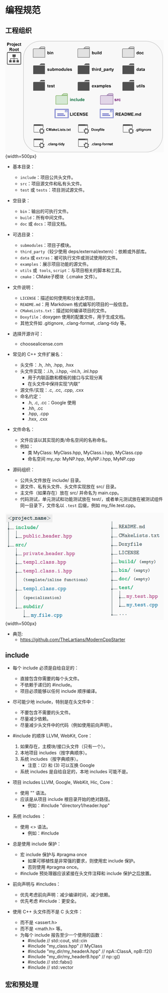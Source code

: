 # 编程规范

## 工程组织

![输入图片说明](./imgs/2024-07/1qJOS2LDTH0ybpzg.png){width=500px}





- 基本目录：
  - `include`：项目公共头文件。
  - `src`：项目源文件和私有头文件。
  - `test` 或 `tests`：项目测试源文件。

- 空目录：
  - `bin`：输出的可执行文件。
  - `build`：所有中间文件。
  - `doc` 或 `docs`：项目文档。

- 可选目录：
  - `submodules`：项目子模块。
  - `third_party`（较少使用 deps/external/extern）：依赖或外部库。
  - `data` 或 `extras`：被可执行文件或测试使用的文件。
  - `examples`：展示项目功能的源文件。
  - `utils` 或` tools`, `script`：与项目相关的脚本和工具。
  - `cmake`：CMake子模块（.cmake 文件）。

- 文件说明：
  - `LICENSE`：描述如何使用和分发此项目。
  - `README.md`：用 Markdown 格式编写的项目的一般信息。
  - `CMakeLists.txt`：描述如何编译项目的文件。
  - `Doxyfile`：doxygen 使用的配置文件，用于生成文档。
  - 其他文件如 .gitignore, .clang-format, .clang-tidy 等。


- 选择开源许可：
  - choosealicense.com


- 常见的 C++ 文件扩展名：
  - 头文件：.h, .hh, .hpp, .hxx
  - 头文件实现：.i.h, .i.hpp, -inl.h, .inl.hpp
    - 用于内联函数和模板的接口与实现分离
    - 在头文件中保持实现“内联”
  - 源文件/实现：.c, .cc, .cpp, .cxx
  - 命名约定：
    - .h, .c, .cc：Google 使用
    - .hh, .cc
    - .hpp, .cpp
    - .hxx, .cxx

- 文件命名：
  - 文件应该以其实现的类/命名空间的名称命名。
  - 例如：
    - 类 MyClass: MyClass.hpp, MyClass.i.hpp, MyClass.cpp
    - 命名空间 my_np: MyNP.hpp, MyNP.i.hpp, MyNP.cpp

- 源码组织：
  - 公共头文件放在 include/ 目录。
  - 源文件、私有头文件、头文件实现放在 src/ 目录。
  - 主文件（如果存在）放在 src/ 并命名为 main.cpp。
  - 代码测试，单元测试和功能测试放在 test/，或者单元测试放在被测试组件同一目录下，文件名以 `.test` 后缀，例如 my_file.test.cpp。

![输入图片说明](./imgs/2024-07/jY9iLAZq8pfecZPe.png){width=500px}


* 典范:
	* https://github.com/TheLartians/ModernCppStarter


## include



- 每个 include 必须是自给自足的：
  - 直接包含你需要的每个头文件。
  - 不依赖于递归的 #include。
  - 项目必须能够以任何 include 顺序编译。

- 尽可能少地 include，特别是在头文件中：
  - 不要包含不需要的头文件。
  - 尽量减少依赖。
  - 尽量减少头文件中的代码（例如使用前向声明）。

- #include 的顺序 LLVM, WebKit, Core：
  1. 如果存在，主模块/接口头文件（只有一个）。
  2. 本地项目 includes（按字典顺序）。
  3. 系统 includes（按字典顺序）。
     - 注意：(2) 和 (3) 可以互换 Google
  - 系统 includes 是自给自足的，本地 includes 可能不是。

- 项目 includes LLVM, Google, WebKit, Hic, Core：
  - 使用 "" 语法。
  - 应该是从项目 include 根目录开始的绝对路径。
    - 例如：#include "directory1/header.hpp"

- 系统 includes ：
  - 使用 <> 语法。
    - 例如：#include <iostream>

- 总是使用 include 保护：
  - 宏 include 保护与 #pragma once
    - 如果可移植性是非常强的要求，则使用宏 include 保护。
    - 否则使用 #pragma once。
  - #include 预处理器应该紧接在头文件注释和 include 保护之后放置。

- 前向声明与 #includes：
  - 优先考虑前向声明：减少编译时间，减少依赖。
  - 优先考虑 #include：更安全。

- 使用 C++ 头文件而不是 C 头文件：
  - <cassert> 而不是 <assert.h>
  - <cmath> 而不是 <math.h> 等。
  - 为每个 include 报告至少一个使用的函数：
    - #include <iostream> // std::cout, std::cin
    - #include "my_class.hpp" // MyClass
    - #include "my_dir/my_headerA.hpp" // npA::ClassA, npB::f2()
    - #include "my_dir/my_headerB.hpp" // np::g()
    - #include <cmath> // std::fabs()
    - #include <vector> // std::vector


## 宏和预处理


<!--stackedit_data:
eyJoaXN0b3J5IjpbNDM1ODk2NDE5LDExNDU5MjI0NDVdfQ==
-->